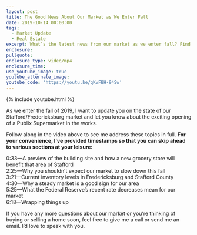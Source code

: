 ```yaml
---
layout: post
title: The Good News About Our Market as We Enter Fall
date: 2019-10-14 00:00:00
tags:
  - Market Update
  - Real Estate
excerpt: What’s the latest news from our market as we enter fall? Find out today.
enclosure:
pullquote:
enclosure_type: video/mp4
enclosure_time:
use_youtube_image: true
youtube_alternate_image:
youtube_code: 'https://youtu.be/qKvFBH-94Sw'
---
```


{% include youtube.html %}

As we enter the fall of 2019, I want to update you on the state of our Stafford/Fredericksburg market and let you know about the exciting opening of a Publix Supermarket in the works.&nbsp;

Follow along in the video above to see me address these topics in full. **For your convenience, I’ve provided timestamps so that you can skip ahead to various sections at your leisure:**&nbsp;

0:33—A preview of the building site and how a new grocery store will benefit that area of Stafford&nbsp;<br>2:25—Why you shouldn’t expect our market to slow down this fall&nbsp;<br>3:21—Current inventory levels in Fredericksburg and Stafford County&nbsp;<br>4:30—Why a steady market is a good sign for our area<br>5:25—What the Federal Reserve’s recent rate decreases mean for our market &nbsp;<br>6:18—Wrapping things up&nbsp;

If you have any more questions about our market or you’re thinking of buying or selling a home soon, feel free to give me a call or send me an email. I’d love to speak with you.<br>&nbsp;